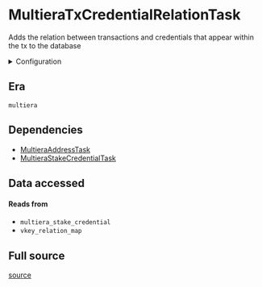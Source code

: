 # MultieraTxCredentialRelationTask
Adds the relation between transactions and credentials that appear within the tx to the database


<details>
    <summary>Configuration</summary>

```rust
#[derive(Debug, Clone, Copy, serde::Deserialize, serde::Serialize)]
pub struct EmptyConfig {}

```
</details>


## Era
` multiera `

## Dependencies

   * [MultieraAddressTask](./MultieraAddressTask)
   * [MultieraStakeCredentialTask](./MultieraStakeCredentialTask)


## Data accessed
#### Reads from

   * ` multiera_stake_credential `
   * ` vkey_relation_map `


## Full source
[source](https://github.com/dcSpark/carp/tree/main/indexer/tasks/src/multiera/multiera_tx_credential_relations.rs)
